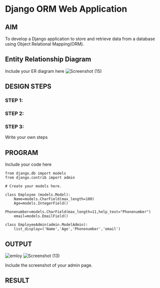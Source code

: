 # Django ORM Web Application

## AIM
To develop a Django application to store and retrieve data from a database using Object Relational Mapping(ORM).

## Entity Relationship Diagram

Include your ER diagram here
![Screenshot (15)](https://user-images.githubusercontent.com/119643785/209985811-178423bc-7e33-4749-a266-09deb79fb9ac.png)

## DESIGN STEPS

### STEP 1:

### STEP 2:

### STEP 3:

Write your own steps

## PROGRAM

Include your code here
```
from django.db import models
from django.contrib import admin

# Create your models here.

class Employee (models.Model): 
    Name=models.CharField(max_length=100)
    Age=models.IntegerField()
    Phonenumber=models.CharField(max_length=11,help_text="Phonenumber")
    email=models.EmailField()

class EmployeeAdmin(admin.ModelAdmin):
    list_display=('Name','Age','Phonenumber','email')
```

## OUTPUT
![emloy](./image/Screenshot(13).png)
![Screenshot (13)](https://user-images.githubusercontent.com/119643785/209985651-385990ab-54e1-45df-9288-6513a7db58ed.png)


Include the screenshot of your admin page.


## RESULT
